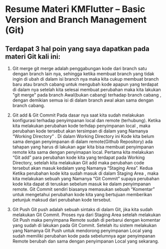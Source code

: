 # Resume Materi KMFlutter – Basic Version and Branch Management (Git)

## Terdapat 3 hal poin yang saya dapatkan pada materi Git kali ini:

1.	Git merge 
git merge adalah penggabungan kode dari branch satu dengan branch lain nya, sehingga ketika membuat branch yang tidak ingin di ubah di dalam isi branch nya maka kita cukup membuat branch baru atau branch cabang untuk mengubah kode apapun yang terdapat di dalam nya setelah kita selesai membuat perubahan maka kita lakukan "git merge" pada branch Awal(bukan cabang) terhadap branch cabang , dengan demikian semua isi di dalam branch awal akan sama dengan branch cabang.

2.	Git add & Git Commit
Pada dasar nya saat kita sudah melakukan konfigurasi terhadap penyimpanan local dan remote (terhubung).
Ketika kita melakukan perubahan kode terhdap penyimpanan local , maka perubahan kode tersebut akan tersimpan di dalam yang Namanya “Working Directory” . Di dalam Working Directory ini Kode kita belum sama dengan penyimpanan di dalam remote(Github Repository) ada tahapan yang harus di lakukan agar kita bisa membuat penyimpanan remote kita sama dengan penyimapan local.
Pertama kita melakukan “Git add” para perubahan kode  kita yang terdapat pada Working Directory, setelah kita melakukan Git add maka perubahan code tersebut akan masuk kedalam yang Namanya “Staging Area”.
Kedua Ketika perubahan kode kita sudah masuk di dalam Staging Area , maka kita melakukan sebuah yang Namanya “Git Commit” supaya perubahan kode kita dapat di teruskan sebelum masuk ke dalam penyimpanan remote.
Git Commit sendiri biasanya memasukan sebuah “Komentar” untuk mengetahui perubahan kode kita yang bertujuan memberikan petunjuk maksud dari perubahan kode tersebut.

3.	Git Push
Git push adalah sebuah sintaks di dalam Git, jika kita sudah melakukan Git Commit. Proses nya dari Staging Area setelah melakukan Git Push maka penyimpana Remote sudah di perbarui dengan komentar yang sudah di lakukan pada Git Commit.
Setelah itu sistem melakukan yang Namanya Git Push untuk mendorong penyimpanan Local yang sudah memiliki perubahan kode pada sebelumnya agar penyimpanan Remote berubah dan sama dengan penyimpanan Local yang sekarang.